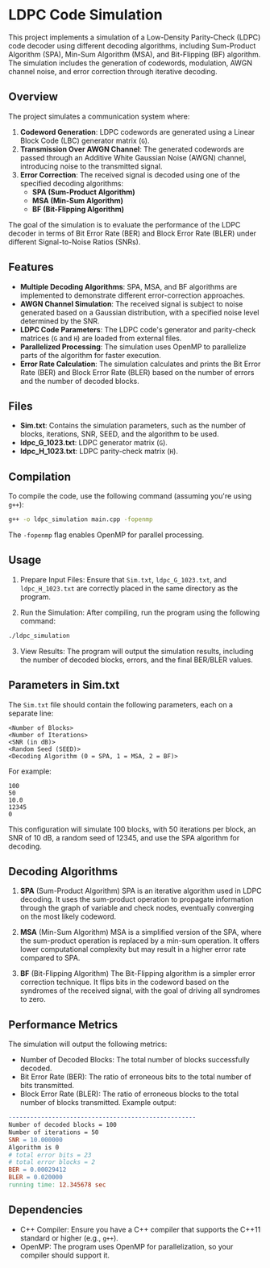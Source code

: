 # LDPC Code Simulation

This project implements a simulation of a Low-Density Parity-Check (LDPC) code decoder using different decoding algorithms, including Sum-Product Algorithm (SPA), Min-Sum Algorithm (MSA), and Bit-Flipping (BF) algorithm. The simulation includes the generation of codewords, modulation, AWGN channel noise, and error correction through iterative decoding.

## Overview

The project simulates a communication system where:

1. **Codeword Generation**: LDPC codewords are generated using a Linear Block Code (LBC) generator matrix (`G`).
2. **Transmission Over AWGN Channel**: The generated codewords are passed through an Additive White Gaussian Noise (AWGN) channel, introducing noise to the transmitted signal.
3. **Error Correction**: The received signal is decoded using one of the specified decoding algorithms:
    - **SPA (Sum-Product Algorithm)**
    - **MSA (Min-Sum Algorithm)**
    - **BF (Bit-Flipping Algorithm)**

The goal of the simulation is to evaluate the performance of the LDPC decoder in terms of Bit Error Rate (BER) and Block Error Rate (BLER) under different Signal-to-Noise Ratios (SNRs).

## Features

- **Multiple Decoding Algorithms**: SPA, MSA, and BF algorithms are implemented to demonstrate different error-correction approaches.
- **AWGN Channel Simulation**: The received signal is subject to noise generated based on a Gaussian distribution, with a specified noise level determined by the SNR.
- **LDPC Code Parameters**: The LDPC code's generator and parity-check matrices (`G` and `H`) are loaded from external files.
- **Parallelized Processing**: The simulation uses OpenMP to parallelize parts of the algorithm for faster execution.
- **Error Rate Calculation**: The simulation calculates and prints the Bit Error Rate (BER) and Block Error Rate (BLER) based on the number of errors and the number of decoded blocks.

## Files

- **Sim.txt**: Contains the simulation parameters, such as the number of blocks, iterations, SNR, SEED, and the algorithm to be used.
- **ldpc_G_1023.txt**: LDPC generator matrix (`G`).
- **ldpc_H_1023.txt**: LDPC parity-check matrix (`H`).

## Compilation

To compile the code, use the following command (assuming you're using `g++`):

```bash
g++ -o ldpc_simulation main.cpp -fopenmp
```

The `-fopenmp` flag enables OpenMP for parallel processing.

## Usage
1. Prepare Input Files: Ensure that `Sim.txt`, `ldpc_G_1023.txt`, and `ldpc_H_1023.txt` are correctly placed in the same directory as the program.

2. Run the Simulation: After compiling, run the program using the following command:
```bash
./ldpc_simulation
```
3. View Results: The program will output the simulation results, including the number of decoded blocks, errors, and the final BER/BLER values.

## Parameters in Sim.txt
The `Sim.txt` file should contain the following parameters, each on a separate line:

```php-template
<Number of Blocks>
<Number of Iterations>
<SNR (in dB)>
<Random Seed (SEED)>
<Decoding Algorithm (0 = SPA, 1 = MSA, 2 = BF)>
```
For example:
```
100
50
10.0
12345
0
```
This configuration will simulate 100 blocks, with 50 iterations per block, an SNR of 10 dB, a random seed of 12345, and use the SPA algorithm for decoding.

## Decoding Algorithms
1. **SPA** (Sum-Product Algorithm)
SPA is an iterative algorithm used in LDPC decoding. It uses the sum-product operation to propagate information through the graph of variable and check nodes, eventually converging on the most likely codeword.

2. **MSA** (Min-Sum Algorithm)
MSA is a simplified version of the SPA, where the sum-product operation is replaced by a min-sum operation. It offers lower computational complexity but may result in a higher error rate compared to SPA.

3. **BF** (Bit-Flipping Algorithm)
The Bit-Flipping algorithm is a simpler error correction technique. It flips bits in the codeword based on the syndromes of the received signal, with the goal of driving all syndromes to zero.

## Performance Metrics
The simulation will output the following metrics:

- Number of Decoded Blocks: The total number of blocks successfully decoded.
- Bit Error Rate (BER): The ratio of erroneous bits to the total number of bits transmitted.
- Block Error Rate (BLER): The ratio of erroneous blocks to the total number of blocks transmitted.
Example output:
```makefile
----------------------------------------------------
Number of decoded blocks = 100
Number of iterations = 50
SNR = 10.000000
Algorithm is 0
# total error bits = 23
# total error blocks = 2
BER = 0.00029412
BLER = 0.020000
running time: 12.345678 sec
```

## Dependencies
- C++ Compiler: Ensure you have a C++ compiler that supports the C++11 standard or higher (e.g., `g++`).
- OpenMP: The program uses OpenMP for parallelization, so your compiler should support it.
